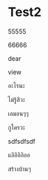 # Test2

55555

66666


dear  

view

อะไรนะ

ไม่รู้สิวะ

เลมอนๆๆ

กูใครวะ

sdfsdfsdf

แอิอิอิอิออ

สร้างบ้านๆ

